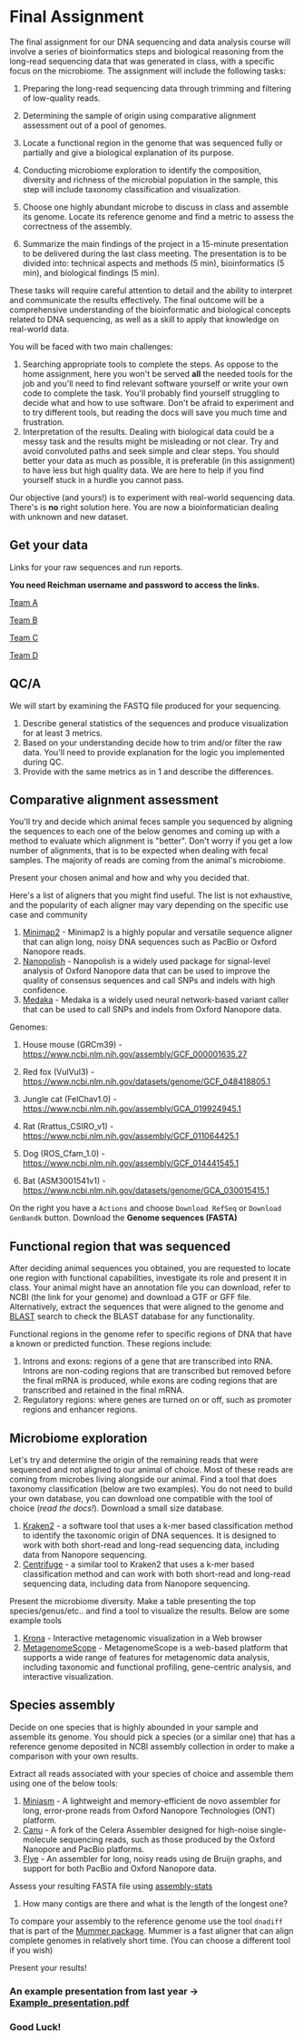 # Final Assignment
The final assignment for our DNA sequencing and data analysis course will involve a series of bioinformatics steps and biological reasoning from the long-read sequencing data that was generated in class, with a specific focus on the microbiome. The assignment will include the following tasks:

1. Preparing the long-read sequencing data through trimming and filtering of low-quality reads.

2. Determining the sample of origin using comparative alignment assessment out of a pool of genomes.

3. Locate a functional region in the genome that was sequenced fully or partially and give a biological explanation of its purpose.

4. Conducting microbiome exploration to identify the composition, diversity and richness of the microbial population in the sample, this step will include taxonomy classification and visualization.

5. Choose one highly abundant microbe to discuss in class and assemble its genome. Locate its reference genome and find a metric to assess the correctness of the assembly.

6. Summarize the main findings of the project in a 15-minute presentation to be delivered during the last class meeting. The presentation is to be divided into: technical aspects and methods (5 min), bioinformatics (5 min), and biological findings (5 min).

These tasks will require careful attention to detail and the ability to interpret and communicate the results effectively. The final outcome will be a comprehensive understanding of the bioinformatic and biological concepts related to DNA sequencing, as well as a skill to apply that knowledge on real-world data.


You will be faced with two main challenges:

1. Searching appropriate tools to complete the steps. As oppose to the home assignment, here you won't be served **all** the needed tools for the job and you'll need to find relevant software yourself or write your own code to complete the task. You'll probably find yourself struggling to decide what and how to use software. Don't be afraid to experiment and to try different tools, but reading the docs will save you much time and frustration.
2. Interpretation of the results. Dealing with biological data could be a messy task and the results might be misleading or not clear. Try and avoid convoluted paths and seek simple and clear steps. You should better your data as much as possible, it is preferable (in this assignment) to have less but high quality data. We are here to help if you find yourself stuck in a hurdle you cannot pass.

Our objective (and yours!) is to experiment with real-world sequencing data. There's is **no** right solution here. You are now a bioinformatician dealing with unknown and new dataset.



## Get your data
Links for your raw sequences and run reports.

**You need Reichman username and password to access the links.**

[Team A](https://postidcac-my.sharepoint.com/:f:/g/personal/amit_levon_post_runi_ac_il/EgzEHl0VxtJIrbnlSmzW5GoBe0sDu_T5zn1cRW-d6Lp-pg?e=WwK50C)

[Team B](https://postidcac-my.sharepoint.com/:f:/g/personal/amit_levon_post_runi_ac_il/EhXD92dMOeBDkmLFcbxu2rgB7p2u1Glh_peLgEXyM1i92Q?e=KLSxsG)

[Team C](https://postidcac-my.sharepoint.com/:f:/g/personal/amit_levon_post_runi_ac_il/Eq05Y-nW2AFOuBSsQwOkMiwB35VkkKlQUt8T-Rk4MucS_g?e=uMDuyy)

[Team D](https://postidcac-my.sharepoint.com/:f:/g/personal/amit_levon_post_runi_ac_il/EtrJdqF2hfVCiFr2lTD2VmsB0RRvVjWQ2vgbEALFeAi1SA?e=Sgu9LS)

## QC/A

We will start by examining the FASTQ file produced for your sequencing.

1. Describe general statistics of the sequences and produce visualization for at least 3 metrics.
2. Based on your understanding decide how to trim and/or filter the raw data. You'll need to provide explanation for the logic you implemented during QC.
3. Provide with the same metrics as in 1 and describe the differences.

## **Comparative alignment assessment**

You'll try and decide which animal feces sample you sequenced by aligning the sequences to each one of the below genomes and coming up with a method to evaluate which alignment is "better". Don't worry if you get a low number of alignments, that is to be expected when dealing with fecal samples. The majority of reads are coming from the animal's microbiome.

Present your chosen animal and how and why you decided that.

Here's a list of aligners that you might find useful. The list is not exhaustive, and the popularity of each aligner may vary depending on the specific use case and community

1. [Minimap2](https://github.com/lh3/minimap2) - Minimap2 is a highly popular and versatile sequence aligner that can align long, noisy DNA sequences such as PacBio or Oxford Nanopore reads.
2. [Nanopolish](https://github.com/jts/nanopolish) - Nanopolish is a widely used package for signal-level analysis of Oxford Nanopore data that can be used to improve the quality of consensus sequences and call SNPs and indels with high confidence.
3. [Medaka](https://github.com/nanoporetech/medaka) - Medaka is a widely used neural network-based variant caller that can be used to call SNPs and indels from Oxford Nanopore data.

Genomes:

1. House mouse (GRCm39) - https://www.ncbi.nlm.nih.gov/assembly/GCF_000001635.27

2. Red fox (VulVul3) - https://www.ncbi.nlm.nih.gov/datasets/genome/GCF_048418805.1

3. Jungle cat (FelChav1.0) - https://www.ncbi.nlm.nih.gov/assembly/GCA_019924945.1

4. Rat (Rrattus_CSIRO_v1) - https://www.ncbi.nlm.nih.gov/assembly/GCF_011064425.1

5. Dog (ROS_Cfam_1.0) - https://www.ncbi.nlm.nih.gov/assembly/GCF_014441545.1

6. Bat (ASM3001541v1) - https://www.ncbi.nlm.nih.gov/datasets/genome/GCA_030015415.1


On the right you have a `Actions` and choose `Download RefSeq` or `Download GenBandk` button. Download the **Genome sequences (FASTA)**

## Functional region that was sequenced

After deciding animal sequences you obtained, you are requested to locate one region with functional capabilities, investigate its role and present it in class. Your animal might have an annotation file you can download, refer to NCBI (the link for your genome) and download a GTF or GFF file. Alternatively, extract the sequences that were aligned to the genome and [BLAST](https://blast.ncbi.nlm.nih.gov/Blast.cgi?PROGRAM=blastn&PAGE_TYPE=BlastSearch&LINK_LOC=blasthome) search to check the BLAST database for any functionality.

Functional regions in the genome refer to specific regions of DNA that have a known or predicted function. These regions include:

1. Introns and exons: regions of a gene that are transcribed into RNA. Introns are non-coding regions that are transcribed but removed before the final mRNA is produced, while exons are coding regions that are transcribed and retained in the final mRNA.
2. Regulatory regions: where genes are turned on or off, such as promoter regions and enhancer regions.


## Microbiome exploration

Let's try and determine the origin of the remaining reads that were sequenced and not aligned to our animal of choice. Most of these reads are coming from microbes living alongside our animal. Find a tool that does taxonomy classification (below are two examples). You do not need to build your own database, you can download one compatible with the tool of choice (*read the docs!*). Download a small size database. 

1. [Kraken2](https://ccb.jhu.edu/software/kraken2/) - a software tool that uses a k-mer based classification method to identify the taxonomic origin of DNA sequences. It is designed to work with both short-read and long-read sequencing data, including data from Nanopore sequencing.
2. [Centrifuge](https://ccb.jhu.edu/software/centrifuge/) - a similar tool to Kraken2 that uses a k-mer based classification method and can work with both short-read and long-read sequencing data, including data from Nanopore sequencing.

Present the microbiome diversity. Make a table presenting the top species/genus/etc.. and find a tool to visualize the results. Below are some example tools

1. [Krona](https://github.com/marbl/Krona/wiki) - Interactive metagenomic visualization in a Web browser
2. [MetagenomeScope](https://github.com/marbl/MetagenomeScope) - MetagenomeScope is a web-based platform that supports a wide range of features for metagenomic data analysis, including taxonomic and functional profiling, gene-centric analysis, and interactive visualization.

## Species assembly

Decide on one species that is highly abounded in your sample and assemble its genome. You should pick a species (or a similar one) that has a reference genome deposited in NCBI assembly collection in order to make a comparison with your own results.

Extract all reads associated with your species of choice and assemble them using one of the below tools:

1. [Miniasm](https://github.com/lh3/miniasm) - A lightweight and memory-efficient de novo assembler for long, error-prone reads from Oxford Nanopore Technologies (ONT) platform.
2. [Canu](http://canu.readthedocs.io/en/latest/) - A fork of the Celera Assembler designed for high-noise single-molecule sequencing reads, such as those produced by the Oxford Nanopore and PacBio platforms.
3. [Flye](https://github.com/fenderglass/Flye) - An assembler for long, noisy reads using de Bruijn graphs, and support for both PacBio and Oxford Nanopore data.

Assess your resulting FASTA file using [assembly-stats](https://github.com/sanger-pathogens/assembly-stats)

1. How many contigs are there and what is the length of the longest one?

To compare your assembly to the reference genome use the tool `dnadiff` that is part of the [Mummer package](https://github.com/garviz/MUMmer/blob/master/docs/dnadiff.README). Mummer is a fast aligner that can align complete genomes in relatively short time. (You can choose a different tool if you wish)

Present your results!

### An example presentation from last year -> [Example_presentation.pdf](Example_presentation.pdf)

### Good Luck!



